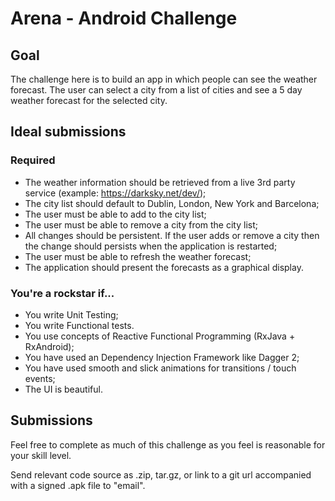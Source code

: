 # Arena - Android Challenge

## Goal

The challenge here is to build an app in which people can see the weather forecast. The user can select a city from a list of cities and see a 5 day weather forecast for the selected city.

## Ideal submissions

### Required

- The weather information should be retrieved from a live 3rd party service (example: https://darksky.net/dev/);
- The city list should default to Dublin, London, New York and Barcelona;
- The user must be able to add to the city list;
- The user must be able to remove a city from the city list;
- All changes should be persistent. If the user adds or remove a city then the change should persists when the application is restarted;
- The user must be able to refresh the weather forecast;
- The application should present the forecasts as a graphical display.

### You're a rockstar if...

- You write Unit Testing;
- You write Functional tests.
- You use concepts of Reactive Functional Programming (RxJava + RxAndroid);
- You have used an Dependency Injection Framework like Dagger 2;
- You have used smooth and slick animations for transitions / touch events;
- The UI is beautiful.

## Submissions

Feel free to complete as much of this challenge as you feel is reasonable for your skill level.

Send relevant code source as .zip, tar.gz, or link to a git url accompanied with a signed .apk file to "email".
